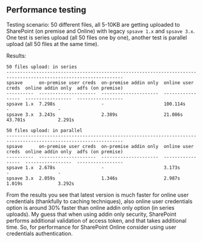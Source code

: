 ## Performance testing

Testing scenario: 50 different files, all 5-10KB are getting uploaded to SharePoint (on premise and Online) with legacy `spsave 1.x` and `spsave 3.x`. One test is series upload (all 50 files one by one), another test is parallel upload (all 50 files at the same time).  

Results:
 ```
50 files upload: in series
-----------------------------------------------------------------------------------------------------------------
spsave      on-premise user creds  on-premise addin only  online user creds  online addin only  adfs (on premise)
----------  ---------------------  ---------------------  -----------------  -----------------  -----------------
spsave 1.x  7.298s                 -                      100.114s           -                  -
spsave 3.x  3.243s                 2.389s                 21.086s            43.701s            2.291s

50 files upload: in parallel
-----------------------------------------------------------------------------------------------------------------
spsave      on-premise user creds  on-premise addin only  online user creds  online addin only  adfs (on premise)
----------  ---------------------  ---------------------  -----------------  -----------------  -----------------
spsave 1.x  2.678s                 -                      3.173s             -                  -
spsave 3.x  2.059s                 1.346s                 2.987s             1.019s             3.292s
``` 

From the results you see that latest version is much faster for online user credentials (thankfully to caching techniques), also online user credentials option is around 30% faster than online addin only option (in series uploads). My guess that when using addin only security, SharePoint performs additional validation of access token, and that takes additional time. So, for performance for SharePoint Online consider using user credentials authentication. 
